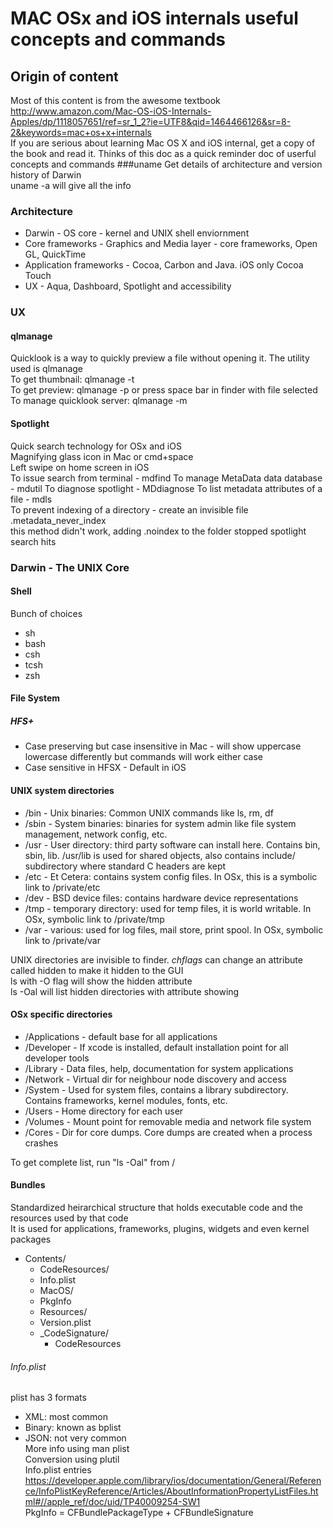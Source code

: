 # MAC OSx and iOS internals useful concepts and commands
## Origin of content
Most of this content is from the awesome textbook <http://www.amazon.com/Mac-OS-iOS-Internals-Apples/dp/1118057651/ref=sr_1_2?ie=UTF8&qid=1464466126&sr=8-2&keywords=mac+os+x+internals>  
If you are serious about learning Mac OS X and iOS internal, get a copy of the book and read it. Thinks of this doc as a quick reminder doc of userful concepts and commands
###uname
Get details of architecture and version history of Darwin  
uname -a will give all the info

### Architecture
* Darwin - OS core - kernel and UNIX shell enviornment
* Core frameworks - Graphics and Media layer - core frameworks, Open GL, QuickTime
* Application frameworks - Cocoa, Carbon and Java. iOS only Cocoa Touch
* UX - Aqua, Dashboard, Spotlight and accessibility

### UX
#### qlmanage
Quicklook is a way to quickly preview a file without opening it. The utility used is qlmanage  
To get thumbnail: qlmanage -t <filename>  
To get preview: qlmanage -p <filename> or press space bar in finder with file selected  
To manage quicklook server: qlmanage -m  

#### Spotlight
Quick search technology for OSx and iOS  
Magnifying glass icon in Mac or cmd+space  
Left swipe on home screen in iOS  
To issue search from terminal - mdfind <string>
To manage MetaData data database - mdutil
To diagnose spotlight - MDdiagnose
To list metadata attributes of a file - mdls <filename>  
To prevent indexing of a directory - create an invisible file .metadata_never_index  
this method didn't work, adding .noindex to the folder stopped spotlight search hits  

### Darwin - The UNIX Core

#### Shell
Bunch of choices  
* sh
* bash
* csh
* tcsh
* zsh  

#### File System
##### HFS+
* Case preserving but case insensitive in Mac - will show uppercase lowercase differently but commands will work either case
* Case sensitive in HFSX - Default in iOS  


#### UNIX system directories
* /bin - Unix binaries: Common UNIX commands like ls, rm, df
* /sbin - System binaries: binaries for system admin like file system management, network config, etc.
* /usr - User directory: third party software can install here. Contains bin, sbin, lib. /usr/lib is used for shared objects, also contains include/ subdirectory where standard C headers are kept
* /etc - Et Cetera: contains system config files. In OSx, this is a symbolic link to /private/etc
* /dev - BSD device files: contains hardware device representations
* /tmp - temporary directory: used for temp files, it is world writable. In OSx, symbolic link to /private/tmp
* /var - various: used for log files, mail store, print spool. In OSx, symbolic link to /private/var  
  
UNIX directories are invisible to finder. *chflags* can change an attribute called hidden to make it hidden to the GUI  
ls with -O flag will show the hidden attribute  
ls -Oal will list hidden directories with attribute showing  

#### OSx specific directories
* /Applications - default base for all applications
* /Developer - If xcode is installed, default installation point for all developer tools
* /Library - Data files, help, documentation for system applications
* /Network - Virtual dir for neighbour node discovery and access
* /System - Used for system files, contains a library subdirectory. Contains frameworks, kernel modules, fonts, etc.
* /Users - Home directory for each user
* /Volumes - Mount point for removable media and network file system
* /Cores - Dir for core dumps. Core dumps are created when a process crashes

To get complete list, run "ls -Oal" from /   

#### Bundles
Standardized heirarchical structure that holds executable code and the resources used by that code  
It is used for applications, frameworks, plugins, widgets and even kernel packages  
* Contents/  
  * CodeResources/
  * Info.plist
  * MacOS/
  * PkgInfo
  * Resources/
  * Version.plist
  * _CodeSignature/
    * CodeResources

###### Info.plist
plist has 3 formats
* XML: most common
* Binary: known as bplist
* JSON: not very common  
More info using man plist  
Conversion using plutil  
Info.plist entries  
<https://developer.apple.com/library/ios/documentation/General/Reference/InfoPlistKeyReference/Articles/AboutInformationPropertyListFiles.html#//apple_ref/doc/uid/TP40009254-SW1>  
PkgInfo = CFBundlePackageType + CFBundleSignature  
